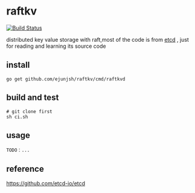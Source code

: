 # raftkv

[![Build Status](https://travis-ci.org/ejunjsh/raftkv.svg?branch=master)](https://travis-ci.org/ejunjsh/raftkv)

distributed key value storage with raft,most of the code is from [etcd](https://github.com/etcd-io/etcd) , just for reading and learning its source code

## install

    go get github.com/ejunjsh/raftkv/cmd/raftkvd
    
    
## build and test

    # git clone first
    sh ci.sh
    
## usage

    TODO：...

## reference

https://github.com/etcd-io/etcd